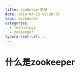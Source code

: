 ```yaml
---
title: zookeeper笔记
date: 2018-04-23 09:28:35
tags: zookeeper
categories:
  - technology
  - zookeeper
typora-root-url: ..
---
```


# 什么是zookeeper

